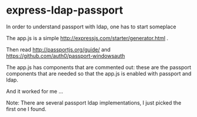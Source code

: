 # express-ldap-passport

In order to understand passport with ldap, one has to start someplace

The app.js is a simple http://expressjs.com/starter/generator.html .

Then read http://passportjs.org/guide/ and  https://github.com/auth0/passport-windowsauth 

The app.js has components that are commented out: these are the passport components that are needed so that the app.js is enabled with passport and ldap.

And it worked for me ...

Note: There are several passport ldap implementations, I just picked the first one I found.
